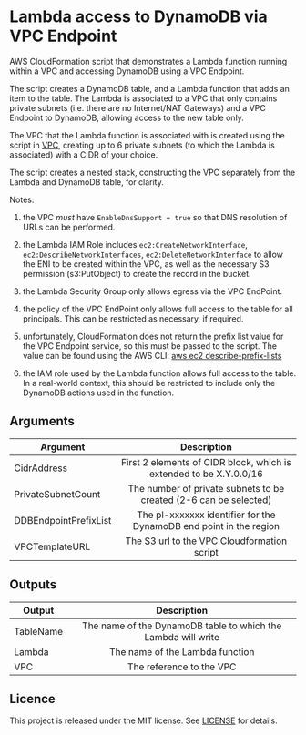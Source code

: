 # Lambda access to DynamoDB via VPC Endpoint

AWS CloudFormation script that demonstrates a Lambda function running within a VPC and accessing DynamoDB using a VPC Endpoint.

The script creates a DynamoDB table, and a Lambda function that adds an item to the table.  The Lambda is associated
to a VPC that only contains private subnets (i.e. there are no Internet/NAT Gateways) and a VPC Endpoint to DynamoDB, allowing
access to the new table only.

The VPC that the Lambda function is associated with is created using the script in [VPC](https://github.com/gford1000-aws/vpc),
creating up to 6 private subnets (to which the Lambda is associated) with a CIDR of your choice.

The script creates a nested stack, constructing the VPC separately from the Lambda and DynamoDB table, for clarity.  

Notes:

1. the VPC *must* have ```EnableDnsSupport = true``` so that DNS resolution of URLs can be performed.

2. the Lambda IAM Role includes ```ec2:CreateNetworkInterface```, ```ec2:DescribeNetworkInterfaces```, ```ec2:DeleteNetworkInterface``` to allow the ENI to be created within the VPC, as well as the necessary S3 permission (s3:PutObject) to create the record in the bucket.

3. the Lambda Security Group only allows egress via the VPC EndPoint.

4. the policy of the VPC EndPoint only allows full access to the table for all principals.  This can be restricted as necessary, if required.

5. unfortunately, CloudFormation does not return the prefix list value for the VPC Endpoint service, so this must be passed to the script.  The value can be
found using the AWS CLI: [aws ec2 describe-prefix-lists](http://docs.aws.amazon.com/cli/latest/reference/ec2/describe-prefix-lists.html)

6. the IAM role used by the Lambda function allows full access to the table.  In a real-world context, this should be restricted to include only the DynamoDB actions used in the function.


## Arguments

| Argument              | Description                                                        |
| --------------------- |:------------------------------------------------------------------:|
| CidrAddress           | First 2 elements of CIDR block, which is extended to be X.Y.0.0/16 |
| PrivateSubnetCount    | The number of private subnets to be created (2-6 can be selected)  |
| DDBEndpointPrefixList | The pl-xxxxxxx identifier for the DynamoDB end point in the region |
| VPCTemplateURL        | The S3 url to the VPC Cloudformation script                        |


## Outputs

| Output                  | Description                                                    |
| ----------------------- |:--------------------------------------------------------------:|
| TableName               | The name of the DynamoDB table to which the Lambda will write  |
| Lambda                  | The name of the Lambda function                                |
| VPC                     | The reference to the VPC                                       |


## Licence

This project is released under the MIT license. See [LICENSE](LICENSE) for details.
